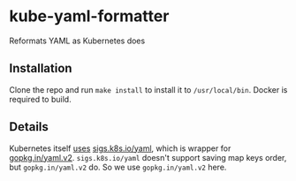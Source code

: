 # kube-yaml-formatter

Reformats YAML as Kubernetes does


## Installation

Clone the repo and run `make install` to install it to `/usr/local/bin`. Docker is required to build.


## Details

Kubernetes itself [uses](https://github.com/kubernetes/kubernetes/blob/528859ef9df0434f8dedc337e24628427f480b17/staging/src/k8s.io/cli-runtime/pkg/printers/yaml.go) [sigs.k8s.io/yaml](https://sigs.k8s.io/yaml), which is wrapper for [gopkg.in/yaml.v2](https://gopkg.in/yaml.v2). `sigs.k8s.io/yaml` doesn't support saving map keys order, but `gopkg.in/yaml.v2` do. So we use `gopkg.in/yaml.v2` here.
